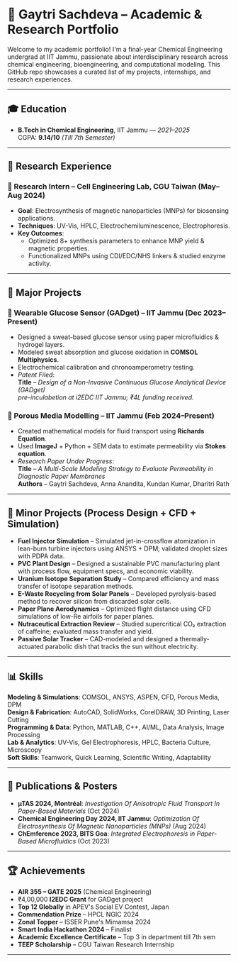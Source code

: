 # 💼 Gaytri Sachdeva – Academic & Research Portfolio

Welcome to my academic portfolio! I'm a final-year Chemical Engineering undergrad at IIT Jammu, passionate about interdisciplinary research across chemical engineering, bioengineering, and computational modeling. This GitHub repo showcases a curated list of my projects, internships, and research experiences.

---

## 🎓 Education
- **B.Tech in Chemical Engineering**, IIT Jammu — *2021–2025*  
  CGPA: **9.14/10** *(Till 7th Semester)*

---

## 🔬 Research Experience

### 🔹 Research Intern – Cell Engineering Lab, CGU Taiwan (May–Aug 2024)
- **Goal**: Electrosynthesis of magnetic nanoparticles (MNPs) for biosensing applications.
- **Techniques**: UV-Vis, HPLC, Electrochemiluminescence, Electrophoresis.
- **Key Outcomes**:
  - Optimized 8+ synthesis parameters to enhance MNP yield & magnetic properties.
  - Functionalized MNPs using CDI/EDC/NHS linkers & studied enzyme activity.

---

## 🧪 Major Projects

### 🔸 Wearable Glucose Sensor (GADget) – IIT Jammu (Dec 2023–Present)
- Designed a sweat-based glucose sensor using paper microfluidics & hydrogel layers.
- Modeled sweat absorption and glucose oxidation in **COMSOL Multiphysics**.
- Electrochemical calibration and chronoamperometry testing.
- *Patent Filed*:  
  **Title** – *Design of a Non-Invasive Continuous Glucose Analytical Device (GADget)*  
  *pre-inculabetion at i2EDC IIT Jammu; ₹4L funding received.*

### 🔸 Porous Media Modelling – IIT Jammu (Feb 2024–Present)
- Created mathematical models for fluid transport using **Richards Equation**.
- Used **ImageJ** + Python + SEM data to estimate permeability via **Stokes equation**.
- *Research Paper Under Progress*:  
  **Title** – *A Multi-Scale Modeling Strategy to Evaluate Permeability in Diagnostic Paper Membranes*  
  **Authors** – Gaytri Sachdeva, Anna Anandita, Kundan Kumar, Dharitri Rath

---

## 🧠 Minor Projects (Process Design + CFD + Simulation)

- **Fuel Injector Simulation** – Simulated jet-in-crossflow atomization in lean-burn turbine injectors using ANSYS + DPM; validated droplet sizes with PDPA data.  
- **PVC Plant Design** – Designed a sustainable PVC manufacturing plant with process flow, equipment specs, and economic viability.  
- **Uranium Isotope Separation Study** – Compared efficiency and mass transfer of isotope separation methods.  
- **E-Waste Recycling from Solar Panels** – Developed pyrolysis-based method to recover silicon from discarded solar cells.  
- **Paper Plane Aerodynamics** – Optimized flight distance using CFD simulations of low-Re airfoils for paper planes.  
- **Nutraceutical Extraction Review** – Studied supercritical CO₂ extraction of caffeine; evaluated mass transfer and yield.  
- **Passive Solar Tracker** – CAD-modeled and designed a thermally-actuated parabolic dish that tracks the sun without electricity.  

---

## 📊 Skills
**Modeling & Simulations**: COMSOL, ANSYS, ASPEN, CFD, Porous Media, DPM  
**Design & Fabrication**: AutoCAD, SolidWorks, CorelDRAW, 3D Printing, Laser Cutting  
**Programming & Data**: Python, MATLAB, C++, AI/ML, Data Analysis, Image Processing  
**Lab & Analytics**: UV-Vis, Gel Electrophoresis, HPLC, Bacteria Culture, Microscopy  
**Soft Skills**: Teamwork, Quick Learning, Scientific Writing, Adaptability

---

## 📜 Publications & Posters
- **µTAS 2024, Montréal**: *Investigation Of Anisotropic Fluid Transport In Paper-Based Materials* (Oct 2024)  
- **Chemical Engineering Day 2024, IIT Jammu**: *Optimization Of Electrosynthesis Of Magnetic Nanoparticles (MNPs)* (Aug 2024)  
- **ChEmference 2023, BITS Goa**: *Integrated Electrophoresis in Paper-Based Microfluidics* (Oct 2023)

---

## 🏆 Achievements
- **AIR 355 – GATE 2025** (Chemical Engineering)  
- ₹4,00,000 **I2EDC Grant** for GADget project  
- **Top 12 Globally** in APEV's Social EV Contest, Japan  
- **Commendation Prize** – HPCL NGIC 2024  
- **Zonal Topper** – ISSER Pune's Mimamsa 2024  
- **Smart India Hackathon 2024** – Finalist  
- **Academic Excellence Certificate** – Top 3 in department till 7th sem  
- **TEEP Scholarship** – CGU Taiwan Research Internship 

---

